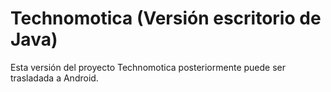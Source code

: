 # Technomotica (Versión escritorio de Java)
Esta versión del proyecto Technomotica posteriormente puede ser trasladada a Android.
